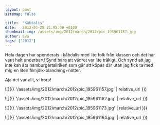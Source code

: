 ```yaml
---
layout: post
sitemap: false

title:  "Kåbdalis"
date:   2012-03-28 21:05:09 +0100
thumbnail-img: /assets/img/2012/march/2012/pic_195961157.jpg
author: Eva
tags: ["2012"]
---
```


Hela dagen har spenderats i kåbdalis med lite folk från klassen och det har varit helt underbart! Synd bara att vädret var lite tråkigt. Och synd att jag inte kan äta hamburgertallriken som går att köpas där utan jag fick ta med mig en liten filmjölk-blandning+nötter. 

Aja det var allt, vi hörs!

![]({{ '/assets/img/2012/march/2012/pic_195961157.jpg'  | relative_url }})

![]({{ '/assets/img/2012/march/2012/pic_195961162.jpg'  | relative_url }})

![]({{ '/assets/img/2012/march/2012/pic_195961173.jpg'  | relative_url }})

![]({{ '/assets/img/2012/march/2012/pic_195961184.jpg'  | relative_url }})

